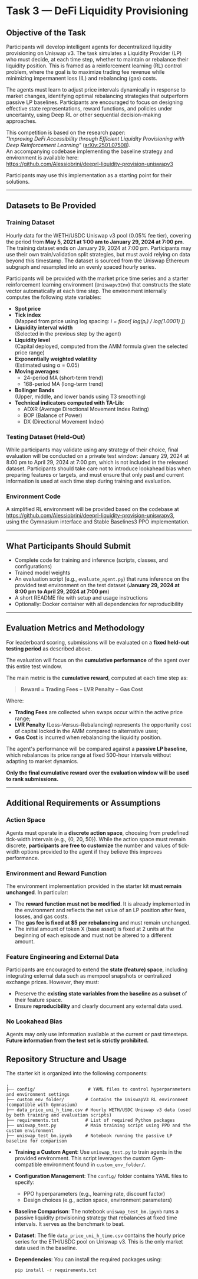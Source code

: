 # Task 3 — DeFi Liquidity Provisioning

## Objective of the Task

Participants will develop intelligent agents for decentralized liquidity provisioning on Uniswap v3. The task simulates a Liquidity Provider (LP) who must decide, at each time step, whether to maintain or rebalance their liquidity position. This is framed as a reinforcement learning (RL) control problem, where the goal is to maximize trading fee revenue while minimizing impermanent loss (IL) and rebalancing (gas) costs.

The agents must learn to adjust price intervals dynamically in response to market changes, identifying optimal rebalancing strategies that outperform passive LP baselines. Participants are encouraged to focus on designing effective state representations, reward functions, and policies under uncertainty, using Deep RL or other sequential decision-making approaches.

This competition is based on the research paper:  
*"Improving DeFi Accessibility through Efficient Liquidity Provisioning with Deep Reinforcement Learning"* ([arXiv:2501.07508](https://arxiv.org/abs/2501.07508)).  
An accompanying codebase implementing the baseline strategy and environment is available here:  
https://github.com/Alessiobrini/deeprl-liquidity-provision-uniswapv3

Participants may use this implementation as a starting point for their solutions.

---

## Datasets to Be Provided

### Training Dataset

Hourly data for the WETH/USDC Uniswap v3 pool (0.05% fee tier), covering the period from **May 5, 2021 at 1:00 am to January 29, 2024 at 7:00 pm**. The training dataset ends on January 29, 2024 at 7:00 pm. Participants may use their own train/validation split strategies, but must avoid relying on data beyond this timestamp. The dataset is sourced from the Uniswap Ethereum subgraph and resampled into an evenly spaced hourly series.

Participants will be provided with the market price time series and a starter reinforcement learning environment (`Uniswapv3Env`) that constructs the state vector automatically at each time step. The environment internally computes the following state variables:

- **Spot price**
- **Tick index**  
  (Mapped from price using log spacing: *i = floor[ log(pₜ) / log(1.0001) ]*)
- **Liquidity interval width**  
  (Selected in the previous step by the agent)
- **Liquidity level**  
  (Capital deployed, computed from the AMM formula given the selected price range)
- **Exponentially weighted volatility**  
  (Estimated using α = 0.05)
- **Moving averages**:
  - 24-period MA (short-term trend)
  - 168-period MA (long-term trend)
- **Bollinger Bands**  
  (Upper, middle, and lower bands using T3 smoothing)
- **Technical indicators computed with TA-Lib**:
  - ADXR (Average Directional Movement Index Rating)
  - BOP (Balance of Power)
  - DX (Directional Movement Index)

### Testing Dataset (Held-Out)

While participants may validate using any strategy of their choice, final evaluation will be conducted on a private test window:
January 29, 2024 at 8:00 pm to April 29, 2024 at 7:00 pm, which is not included in the released dataset.
Participants should take care not to introduce lookahead bias when preparing features or targets, and must ensure that only past and current information is used at each time step during training and evaluation.

### Environment Code

A simplified RL environment will be provided based on the codebase at  
https://github.com/Alessiobrini/deeprl-liquidity-provision-uniswapv3,  
using the Gymnasium interface and Stable Baselines3 PPO implementation.

---

## What Participants Should Submit

- Complete code for training and inference (scripts, classes, and configurations)
- Trained model weights
- An evaluation script (e.g., `evaluate_agent.py`) that runs inference on the provided test environment on the test dataset (**January 29, 2024 at 8:00 pm to April 29, 2024 at 7:00 pm**)
- A short README file with setup and usage instructions
- Optionally: Docker container with all dependencies for reproducibility

---

## Evaluation Metrics and Methodology

For leaderboard scoring, submissions will be evaluated on a **fixed held-out testing period** as described above.

The evaluation will focus on the **cumulative performance** of the agent over this entire test window.

The main metric is the **cumulative reward**, computed at each time step as:

> **Reward = Trading Fees − LVR Penalty − Gas Cost**

Where:
- **Trading Fees** are collected when swaps occur within the active price range;
- **LVR Penalty** (Loss-Versus-Rebalancing) represents the opportunity cost of capital locked in the AMM compared to alternative uses;
- **Gas Cost** is incurred when rebalancing the liquidity position.

The agent's performance will be compared against a **passive LP baseline**, which rebalances its price range at fixed 500-hour intervals without adapting to market dynamics.

**Only the final cumulative reward over the evaluation window will be used to rank submissions.**

---

## Additional Requirements or Assumptions

### Action Space

Agents must operate in a **discrete action space**, choosing from predefined tick-width intervals (e.g., {0, 20, 50}). While the action space must remain discrete, **participants are free to customize** the number and values of tick-width options provided to the agent if they believe this improves performance.

### Environment and Reward Function

The environment implementation provided in the starter kit **must remain unchanged**. In particular:

- The **reward function must not be modified**. It is already implemented in the environment and reflects the net value of an LP position after fees, losses, and gas costs.
- The **gas fee is fixed at $5 per rebalancing** and must remain unchanged.
- The initial amount of token X (base asset) is fixed at 2 units at the beginning of each episode and must not be altered to a different amount.

### Feature Engineering and External Data

Participants are encouraged to extend the **state (feature) space**, including integrating external data such as mempool snapshots or centralized exchange prices. However, they must:

- Preserve the **existing state variables from the baseline as a subset** of their feature space.
- Ensure **reproducibility** and clearly document any external data used.

### No Lookahead Bias

Agents may only use information available at the current or past timesteps.  
**Future information from the test set is strictly prohibited.**


## Repository Structure and Usage

The starter kit is organized into the following components:

```
.
├── config/                    # YAML files to control hyperparameters and environment settings
├── custom_env_folder/        # Contains the UniswapV3 RL environment (compatible with Gymnasium)
├── data_price_uni_h_time.csv # Hourly WETH/USDC Uniswap v3 data (used by both training and evaluation scripts)
├── requirements.txt          # List of required Python packages
├── uniswap_test.py           # Main training script using PPO and the custom environment
├── uniswap_test_bm.ipynb     # Notebook running the passive LP baseline for comparison
```

- **Training a Custom Agent**: Use `uniswap_test.py` to train agents in the provided environment. This script leverages the custom Gym-compatible environment found in `custom_env_folder/`.

- **Configuration Management**: The `config/` folder contains YAML files to specify:
  - PPO hyperparameters (e.g., learning rate, discount factor)
  - Design choices (e.g., action space, environment parameters)

- **Baseline Comparison**: The notebook `uniswap_test_bm.ipynb` runs a passive liquidity provisioning strategy that rebalances at fixed time intervals. It serves as the benchmark to beat.

- **Dataset**: The file `data_price_uni_h_time.csv` contains the hourly price series for the ETH/USDC pool on Uniswap v3. This is the only market data used in the baseline.

- **Dependencies**: You can install the required packages using:
  ```bash
  pip install -r requirements.txt
  ```

